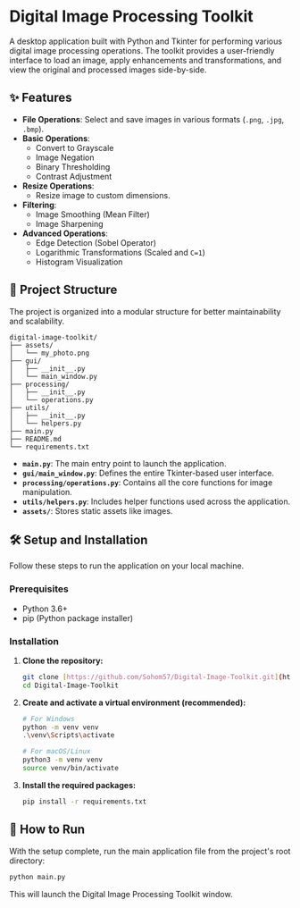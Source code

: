 # Digital Image Processing Toolkit

A desktop application built with Python and Tkinter for performing various digital image processing operations. The toolkit provides a user-friendly interface to load an image, apply enhancements and transformations, and view the original and processed images side-by-side.



## ✨ Features

- **File Operations**: Select and save images in various formats (`.png`, `.jpg`, `.bmp`).
- **Basic Operations**:
    - Convert to Grayscale
    - Image Negation
    - Binary Thresholding
    - Contrast Adjustment
- **Resize Operations**:
    - Resize image to custom dimensions.
- **Filtering**:
    - Image Smoothing (Mean Filter)
    - Image Sharpening
- **Advanced Operations**:
    - Edge Detection (Sobel Operator)
    - Logarithmic Transformations (Scaled and `C=1`)
    - Histogram Visualization

## 📂 Project Structure

The project is organized into a modular structure for better maintainability and scalability.

```
digital-image-toolkit/
├── assets/
│   └── my_photo.png
├── gui/
│   ├── __init__.py
│   └── main_window.py
├── processing/
│   ├── __init__.py
│   └── operations.py
├── utils/
│   ├── __init__.py
│   └── helpers.py
├── main.py
├── README.md
└── requirements.txt
```

-   **`main.py`**: The main entry point to launch the application.
-   **`gui/main_window.py`**: Defines the entire Tkinter-based user interface.
-   **`processing/operations.py`**: Contains all the core functions for image manipulation.
-   **`utils/helpers.py`**: Includes helper functions used across the application.
-   **`assets/`**: Stores static assets like images.

## 🛠️ Setup and Installation

Follow these steps to run the application on your local machine.

### **Prerequisites**

-   Python 3.6+
-   pip (Python package installer)

### **Installation**

1.  **Clone the repository:**
    ```sh
    git clone [https://github.com/Sohom57/Digital-Image-Toolkit.git](https://github.com/Sohom57/Digital-Image-Toolkit.git)
    cd Digital-Image-Toolkit
    ```

2.  **Create and activate a virtual environment (recommended):**
    ```sh
    # For Windows
    python -m venv venv
    .\venv\Scripts\activate

    # For macOS/Linux
    python3 -m venv venv
    source venv/bin/activate
    ```

3.  **Install the required packages:**
    ```sh
    pip install -r requirements.txt
    ```

## 🚀 How to Run

With the setup complete, run the main application file from the project's root directory:

```sh
python main.py
```

This will launch the Digital Image Processing Toolkit window.
